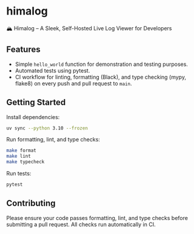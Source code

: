 # himalog
🏔️ Himalog – A Sleek, Self-Hosted Live Log Viewer for Developers

## Features

- Simple `hello_world` function for demonstration and testing purposes.
- Automated tests using pytest.
- CI workflow for linting, formatting (Black), and type checking (mypy, flake8) on every push and pull request to `main`.

## Getting Started

Install dependencies:

```bash
uv sync --python 3.10 --frozen
```

Run formatting, lint, and type checks:

```bash
make format
make lint
make typecheck
```

Run tests:

```bash
pytest
```

## Contributing

Please ensure your code passes formatting, lint, and type checks before submitting a pull request. All checks run automatically in CI.
